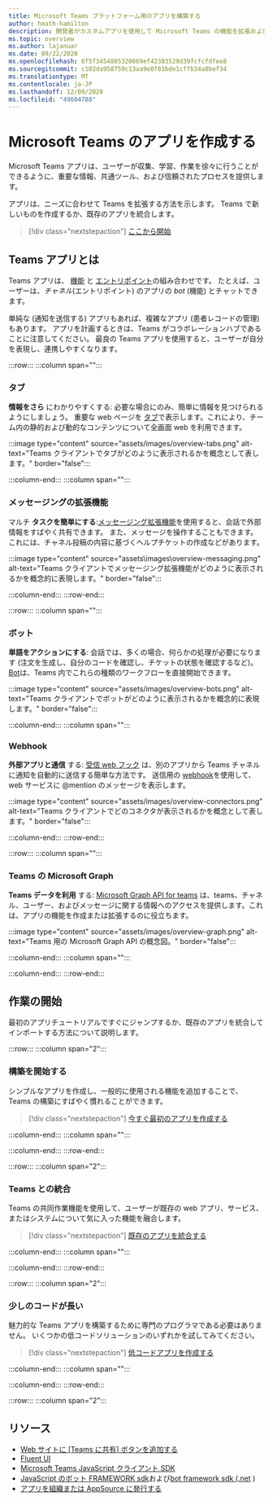 ```yaml
---
title: Microsoft Teams プラットフォーム用のアプリを構築する
author: heath-hamilton
description: 開発者がカスタムアプリを使用して Microsoft Teams の機能を拡張およびカスタマイズする方法の概要。
ms.topic: overview
ms.author: lajanuar
ms.date: 09/22/2020
ms.openlocfilehash: 6f5f3454885320669ef42383529d39fcfcfdfee8
ms.sourcegitcommit: c102da958759c13aa9e0f81bde1cffb34a8bef34
ms.translationtype: MT
ms.contentlocale: ja-JP
ms.lasthandoff: 12/09/2020
ms.locfileid: "49604788"
---
```

# <a name="build-apps-for-microsoft-teams"></a>Microsoft Teams のアプリを作成する

Microsoft Teams アプリは、ユーザーが収集、学習、作業を徐々に行うことができるように、重要な情報、共通ツール、および信頼されたプロセスを提供します。

アプリは、ニーズに合わせて Teams を拡張する方法を示します。 Teams で新しいものを作成するか、既存のアプリを統合します。

> [!div class="nextstepaction"]
> [ここから開始](build-your-first-app/build-first-app-overview.md)

## <a name="what-are-teams-apps"></a>Teams アプリとは

Teams アプリは、 [機能](concepts/capabilities-overview.md) と [エントリポイント](concepts/extensibility-points.md)の組み合わせです。 たとえば、ユーザーは、*チャネル*(エントリポイント) のアプリの *bot* (機能) とチャットできます。

単純な (通知を送信する) アプリもあれば、複雑なアプリ (患者レコードの管理) もあります。 アプリを計画するときは、Teams がコラボレーションハブであることに注意してください。 最良の Teams アプリを使用すると、ユーザーが自分を表現し、連携しやすくなります。

:::row:::
   :::column span="":::

### <a name="tabs"></a>タブ

**情報をさら** にわかりやすくする: 必要な場合にのみ、簡単に情報を見つけられるようにしましょう。 重要な web ページを [タブ](tabs/what-are-tabs.md)で表示します。これにより、チーム内の静的および動的なコンテンツについて全画面 web を利用できます。

:::image type="content" source="assets/images/overview-tabs.png" alt-text="Teams クライアントでタブがどのように表示されるかを概念として表します。" border="false":::

   :::column-end:::
   :::column span="":::

### <a name="messaging-extensions"></a>メッセージングの拡張機能

マルチ **タスクを簡単にする**:[メッセージング拡張機能](messaging-extensions/what-are-messaging-extensions.md)を使用すると、会話で外部情報をすばやく共有できます。 また、メッセージを操作することもできます。これには、チャネル投稿の内容に基づくヘルプチケットの作成などがあります。

:::image type="content" source="assets\images\overview-messaging.png" alt-text="Teams クライアントでメッセージング拡張機能がどのように表示されるかを概念的に表現します。" border="false":::

   :::column-end:::
:::row-end:::

:::row:::
   :::column span="":::

### <a name="bots"></a>ボット

**単語をアクションにする**: 会話では、多くの場合、何らかの処理が必要になります (注文を生成し、自分のコードを確認し、チケットの状態を確認するなど)。 [Bot](bots/what-are-bots.md)は、Teams 内でこれらの種類のワークフローを直接開始できます。

:::image type="content" source="assets/images/overview-bots.png" alt-text="Teams クライアントでボットがどのように表示されるかを概念的に表現します。" border="false":::

   :::column-end:::
   :::column span="":::

### <a name="webhooks"></a>Webhook

**外部アプリと通信** する: [受信 web フック](webhooks-and-connectors/what-are-webhooks-and-connectors.md#incoming-webhooks) は、別のアプリから Teams チャネルに通知を自動的に送信する簡単な方法です。 送信用の [webhook](webhooks-and-connectors/what-are-webhooks-and-connectors.md#outgoing-webhooks)を使用して、web サービスに @mention のメッセージを表示します。

:::image type="content" source="assets/images/overview-connectors.png" alt-text="Teams クライアントでどのコネクタが表示されるかを概念として表します。" border="false":::

   :::column-end:::
:::row-end:::

:::row:::
   :::column span="":::

### <a name="microsoft-graph-for-teams"></a>Teams の Microsoft Graph

**Teams データを利用** する: [Microsoft Graph API for teams](https://docs.microsoft.com/graph/teams-concept-overview) は、teams、チャネル、ユーザー、およびメッセージに関する情報へのアクセスを提供します。これは、アプリの機能を作成または拡張するのに役立ちます。

:::image type="content" source="assets/images/overview-graph.png" alt-text="Teams 用の Microsoft Graph API の概念図。" border="false":::

   :::column-end:::
   :::column span="":::

   :::column-end:::
:::row-end:::

## <a name="get-started"></a>作業の開始

最初のアプリチュートリアルですぐにジャンプするか、既存のアプリを統合してインポートする方法について説明します。

:::row:::
   :::column span="2":::

### <a name="start-building"></a>構築を開始する

   シンプルなアプリを作成し、一般的に使用される機能を追加することで、Teams の構築にすばやく慣れることができます。

   > [!div class="nextstepaction"]
   > [今すぐ最初のアプリを作成する](build-your-first-app/build-first-app-overview.md)

   :::column-end:::
   :::column span="":::

   :::column-end:::
:::row-end:::

:::row:::
   :::column span="2":::

### <a name="integrate-with-teams"></a>Teams との統合

   Teams の共同作業機能を使用して、ユーザーが既存の web アプリ、サービス、またはシステムについて気に入った機能を融合します。

   > [!div class="nextstepaction"]
   > [既存のアプリを統合する](samples/integrating-web-apps.md)

   :::column-end:::
   :::column span="":::

   :::column-end:::
:::row-end:::

:::row:::
   :::column span="2":::

### <a name="a-little-code-goes-a-long-way"></a>少しのコードが長い

   魅力的な Teams アプリを構築するために専門のプログラマである必要はありません。 いくつかの低コードソリューションのいずれかを試してみてください。

   > [!div class="nextstepaction"]
   > [低コードアプリを作成する](samples/teams-low-code-solutions.md)

   :::column-end:::
   :::column span="":::

   :::column-end:::
:::row-end:::

:::row:::
   :::column span="2":::

## <a name="resources"></a>リソース

* [Web サイトに [Teams に共有] ボタンを追加する](concepts/build-and-test/share-to-teams.md)
* <a href="https://fluentsite.z22.web.core.windows.net/" target="_blank">Fluent UI</a>
* [Microsoft Teams JavaScript クライアント SDK](https://docs.microsoft.com/javascript/api/@microsoft/teams-js/?view=msteams-client-js-latest&preserve-view=true)
* [JavaScript のボット FRAMEWORK sdk](https://github.com/Microsoft/botbuilder-js)および[bot framework sdk (.net](https://github.com/Microsoft/botbuilder-dotnet/) )
* [アプリを組織または AppSource に発行する](concepts/deploy-and-publish/overview.md)
